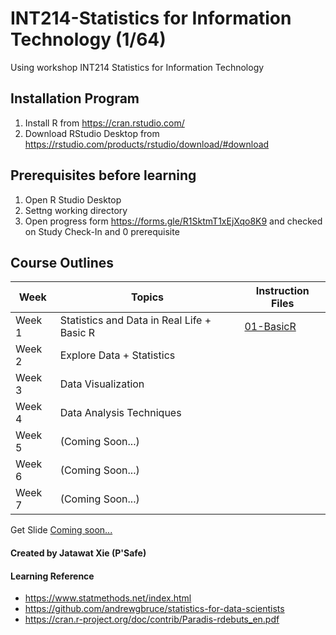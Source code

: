 # INT214-Statistics for Information Technology (1/64)
Using workshop INT214 Statistics for Information Technology

## Installation Program
1. Install R from https://cran.rstudio.com/
2. Download RStudio Desktop from https://rstudio.com/products/rstudio/download/#download

## Prerequisites before learning
1. Open R Studio Desktop
2. Settng working directory
3. Open progress form https://forms.gle/R1SktmT1xEjXqo8K9 and checked on Study Check-In and 0 prerequisite

## Course Outlines
|   Week  |                      Topics                   |           Instruction Files             |
|---------|-----------------------------------------------|-----------------------------------------|
| Week 1  | Statistics and Data in Real Life + Basic R    |  [01-BasicR](workshop/01-basic-R.md)    |
| Week 2  | Explore Data + Statistics                     |                          |
| Week 3  | Data Visualization                            |                          |
| Week 4  | Data Analysis Techniques                      |                          |
| Week 5  | (Coming Soon...)                              |                          |
| Week 6  | (Coming Soon...)                              |                          |
| Week 7  | (Coming Soon...)                              |                          |

Get Slide [Coming soon...]()

#### Created by Jatawat Xie (P'Safe)

#### Learning Reference
- https://www.statmethods.net/index.html
- https://github.com/andrewgbruce/statistics-for-data-scientists
- https://cran.r-project.org/doc/contrib/Paradis-rdebuts_en.pdf
